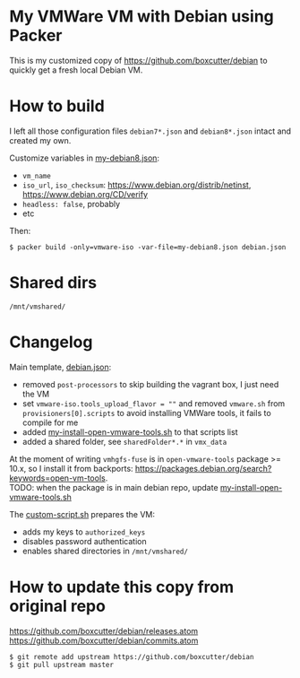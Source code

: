
# My VMWare VM with Debian using Packer

This is my customized copy of <https://github.com/boxcutter/debian> to quickly get a fresh local Debian VM.

# How to build

I left all those configuration files `debian7*.json` and `debian8*.json` intact and created my own.

Customize variables in [my-debian8.json](my-debian8.json):

- `vm_name`
- `iso_url`, `iso_checksum`: <https://www.debian.org/distrib/netinst>, <https://www.debian.org/CD/verify>
- `headless: false`, probably
- etc

Then:

``` Shell
$ packer build -only=vmware-iso -var-file=my-debian8.json debian.json
```

# Shared dirs

`/mnt/vmshared/`

# Changelog

Main template, [debian.json](debian.json):

- removed `post-processors` to skip building the vagrant box, I just need the VM
- set `vmware-iso.tools_upload_flavor = ""` and removed `vmware.sh` from `provisioners[0].scripts` to avoid installing VMWare tools, it fails to compile for me
- added [my-install-open-vmware-tools.sh](my-install-open-vmware-tools.sh) to that scripts list
- added a shared folder, see `sharedFolder*.*` in `vmx_data`

At the moment of writing `vmhgfs-fuse` is in `open-vmware-tools` package >= 10.x, so I install it from backports: <https://packages.debian.org/search?keywords=open-vm-tools>.  
TODO: when the package is in main debian repo, update [my-install-open-vmware-tools.sh](my-install-open-vmware-tools.sh)


The [custom-script.sh](custom-script.sh) prepares the VM:

- adds my keys to `authorized_keys`
- disables password authentication
- enables shared directories in `/mnt/vmshared/`


# How to update this copy from original repo

<https://github.com/boxcutter/debian/releases.atom>  
<https://github.com/boxcutter/debian/commits.atom>

``` Shell
$ git remote add upstream https://github.com/boxcutter/debian
$ git pull upstream master
```


